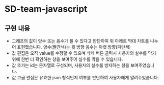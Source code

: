 # SD-team-javascript

## 구현 내용
* 그래프의 값이 양수 또는 음수가 될 수 있다고 판단하여 위 아래로 막대 차트를 나누어 표현했습니다. 양수(빨간색)는 윗 방향 음수는 아랫 방향(파란색)
* 값 편집은 오직 value를 수정할 수 있으며 삭제 버튼 클릭시 사용자의 실수를 막기 위해 한번 더 확인하는 창을 보여주어 실수를 막을 수 있습니다.
* 값 추가는 id는 문자열로 구성되며, 사용자의 실수를 방지하는 창을 보여주었습니다.
* 값 고급 편집은 유효한 json 형식인지 여부를 판단하여 사용자에게 알려주었습니다.
